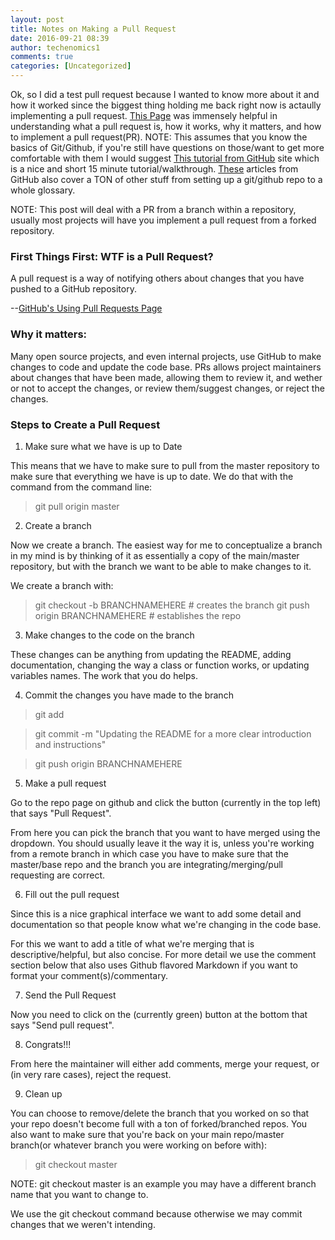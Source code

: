 ```yaml
---
layout: post
title: Notes on Making a Pull Request
date: 2016-09-21 08:39
author: techenomics1
comments: true
categories: [Uncategorized]
---
```



Ok, so I did a test pull request because I wanted to know more about it and how it worked since the biggest thing holding me back right now is actaully implementing a pull request.  [This Page](https://yangsu.github.io/pull-request-tutorial/) was immensely helpful in understanding what a pull request is, how it works, why it matters, and how to implement a pull request(PR).  NOTE: This assumes that you know the basics of Git/Github, if you're still have questions on those/want to get more comfortable with them I would suggest [This tutorial from GitHub](https://try.github.io/levels/1/challenges/1) site which is a nice and short 15 minute tutorial/walkthrough.  [These](https://help.github.com/categories/bootcamp/) articles from GitHub also cover a TON of other stuff from setting up a git/github repo to a whole glossary.  

NOTE: This post will deal with a PR from a branch within a repository, usually most projects will have you implement a pull request from a forked repository.  

### First Things First: WTF is a Pull Request? 

A pull request is a way of notifying others about changes that you have pushed to a GitHub repository.  

--[GitHub's Using Pull Requests Page](https://help.github.com/articles/using-pull-requests)

### Why it matters:

Many open source projects, and even internal projects, use GitHub to make changes to code and update the code base.  PRs allows project maintainers about changes that have been made, allowing them to review it, and wether or not to accept the changes, or review them/suggest changes, or reject the changes.  


### Steps to Create a Pull Request 

1.  Make sure what we have is up to Date 

This means that we have to make sure to pull from the master repository to make sure that everything we have is up to date.  We do that with the command from the command line:

>git pull origin master

2.  Create a branch 

Now we create a branch.  The easiest way for me to conceptualize a branch in my mind is by thinking of it as essentially a copy of the main/master repository, but with the branch we want to be able to make changes to it.  

We create a branch with: 

> git checkout -b BRANCHNAMEHERE 			# creates the branch
> git push origin BRANCHNAMEHERE			# establishes the repo 


3.  Make changes to the code on the branch 

These changes can be anything from updating the README, adding documentation, changing the way a class or function works, or updating variables names.  The work that you do helps.  

4.  Commit the changes you have made to the branch 

> git add 

> git commit -m "Updating the README for a more clear introduction and instructions"

> git push origin BRANCHNAMEHERE

5.  Make a pull request 

Go to the repo page on github and click the button (currently in the top left) that says "Pull Request".

From here you can pick the branch that you want to have merged using the dropdown.  You should usually leave it the way it is, unless you're working from a remote branch in which case you have to make sure that the master/base repo and the branch you are integrating/merging/pull requesting are correct.  

6.  Fill out the pull request 

Since this is a nice graphical interface we want to add some detail and documentation so that people know what we're changing in the code base.  

For this we want to add a title of what we're merging that is descriptive/helpful, but also concise.  For more detail we use the comment section below that also uses Github flavored Markdown if you want to format your comment(s)/commentary.  

7.  Send the Pull Request 

Now you need to click on the (currently green) button at the bottom that says "Send pull request".  

8.  Congrats!!!

From here the maintainer will either add comments, merge your request, or (in very rare cases), reject the request.  

9.  Clean up 

You can choose to remove/delete the branch that you worked on so that your repo doesn't become full with a ton of forked/branched repos.  You also want to make sure that you're back on your main repo/master branch(or whatever branch you were working on before with):

> git checkout master 

NOTE: git checkout master is an example you may have a different branch name that you want to change to.  

We use the git checkout command because otherwise we may commit changes that we weren't intending.  


